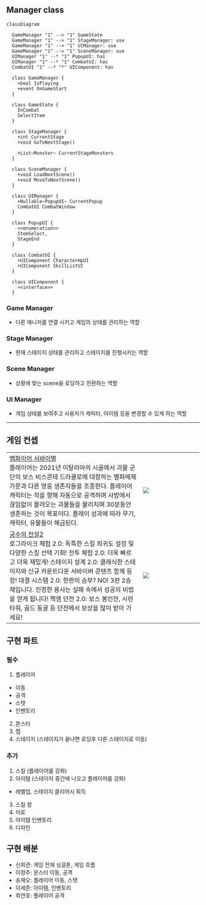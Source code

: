## Manager class
```mermaid
classDiagram

  GameManager "1" --> "1" GameState
  GameManager "1" --> "1" StageManager: use
  GameManager "1" --> "1" UIManager: use
  GameManager "1" --> "1" SceneManager: use
  UIManager "1" --* "1" PopupUI: has
  UIManager "1" --* "1" CombatUI: has
  CombatUI "1" --* "*" UIComponent: has
  
  class GameManager {
    +bool IsPlaying
    +event OnGameStart
  }

  class GameState {
    InCombat
    SelectItem
  }

  class StageManager {
    +int CurrentStage
    +void GoToNextStage()

    +List~Monster~ CurrentStageMonsters
  }

  class SceneManager {
    +void LoadNextScene()
    +void MoveToNextScene()
  }
  
  class UIManager {
    +Nullable~PopupUI~ CurrentPopup
    CombatUI CombatWindow
  }

  class PopupUI {
    <<enumeration>>
    ItemSelect,
    StageEnd
  }

  class CombatUI {
    +UIComponent CharacterHpUI
    +UIComponent SkillListUI
  }

  class UIComponent {
    <<interface>>
  }
```

### Game Manager
- 다른 매니저를 연결 시키고 게임의 상태를 관리하는 역할

### Stage Manager
- 현재 스테이지 상태를 관리하고 스테이지를 진행시키는 역할

### Scene Manager
- 상황에 맞는 scene을 로딩하고 전환하는 역할

### UI Manager
- 게임 상태를 보여주고 사용자가 캐릭터, 아이템 등을 변경할 수 있게 하는 역할

---

## 게임 컨셉
<table>
<tr>
<td>
<a href="https://ko.wikipedia.org/wiki/%EB%B1%80%ED%8C%8C%EC%9D%B4%EC%96%B4_%EC%84%9C%EB%B0%94%EC%9D%B4%EB%B2%84%EC%A6%88">뱀파이어 서바이벌</a> <br/>    
플레이어는 2021년 이탈리아의 시골에서 괴물 군단의 보스 비스콘테 드라큘로에 대항하는 벨파에제 가문과 다른 영웅 생존자들을 조종한다. 플레이어 캐릭터는 적을 향해 자동으로 공격하며 사방에서 끊임없이 몰려오는 괴물들을 물리치며 30분동안 생존하는 것이 목표이다. 플레이 성과에 따라 무기, 캐릭터, 유물들이 해금된다.
</td>
<td>
<img src="https://upload.wikimedia.org/wikipedia/en/e/e6/Vampire_Survivors_key_art.jpg" style="min-width:140px;aspect-ratio:16/9">
</td>
</tr>
<tr>
<td>
<a href="https://play.google.com/store/apps/details?id=com.xq.archeroii&hl=ko&pli=1">궁수의 전설2 </a><br/>
로그라이크 체험 2.0: 독특한 스킬 희귀도 설정 및 다양한 스킬 선택 기회!
전투 체험 2.0: 더욱 빠르고 더욱 재밌게!
 스테이지 설계 2.0: 클래식한 스테이지와 신규 카운트다운 서바이버 콘텐츠 함께 등장!
대결 시스템 2.0: 한판의 승부? NO! 3판 2승제입니다. 진정한 용사는 실패 속에서 성공의 비법을 얻게 됩니다!
핵잼 던전 2.0: 보스 봉인전, 시련 타워, 골드 동굴 등 던전에서 보상을 많이 받아 가세요!
</td>
<td>
<img src= "https://i.ytimg.com/vi/7erz6d5yybM/maxresdefault.jpg"style="min-width:140px;aspect-ratio:16/9">
</td>
</tr>
</table>

## 구현 파트
### 필수
1. 플레이어
  - 이동
  - 공격
  - 스탯
  - 인벤토리
2. 몬스터
3. 맵
4. 스테이지 (스테이지가 끝나면 로딩후 다른 스테이지로 이동)

### 추가
1. 스킬 (플레이어를 강화)
2. 아이템 (스테이지 중간에 나오고 플레이어를 강화)
  - 레벨업, 스테이지 클리어시 획득
3. 스킬 창
4. 미로
5. 아이템 인벤토리
6. 디자인

## 구현 배분
- 신희관: 게임 전체 싱글톤, 게임 흐름
- 이정주: 몬스터 이동, 공격
- 송재오: 플레이어 이동, 스탯
- 이세준: 아이템, 인벤토리
- 최연호: 플레이어 공격


